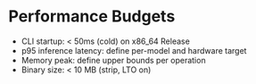 <!-- SPDX-License-Identifier: Apache-2.0 -->

# Performance Budgets

- CLI startup: < 50ms (cold) on x86_64 Release
- p95 inference latency: define per-model and hardware target
- Memory peak: define upper bounds per operation
- Binary size: < 10 MB (strip, LTO on)
